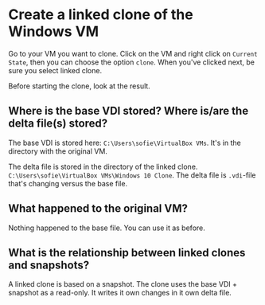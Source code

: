 # Create a linked clone of the Windows VM

Go to your VM you want to clone. Click on the VM and right click on `Current State`, then you can choose the option `clone`. When you've clicked next, be sure you select linked clone.

Before starting the clone, look at the result.

## Where is the base VDI stored? Where is/are the delta file(s) stored?

The base VDI is stored here: `C:\Users\sofie\VirtualBox VMs`. It's in the directory with the original VM.

The delta file is stored in the directory of the linked clone. `C:\Users\sofie\VirtualBox VMs\Windows 10 Clone`. The delta file is `.vdi`-file that's changing versus the base file.

## What happened to the original VM?

Nothing happened to the base file. You can use it as before.

## What is the relationship between linked clones and snapshots?

A linked clone is based on a snapshot. The clone uses the base VDI + snapshot as a read-only. It writes it own changes in it own delta file.
